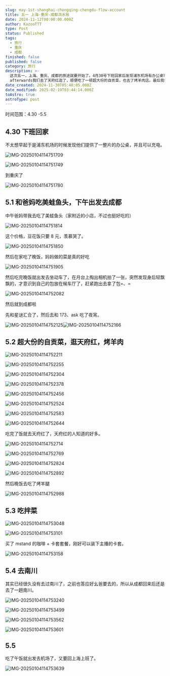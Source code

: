 ```yaml
---
slug: may-1st-shanghai-chongqing-chengdu-flow-account
title: 五一 上海-重庆-成都流水账
date: 2024-11-12T00:00:00.000Z
author: KazooTTT
type: Post
status: Published
tags:
  - 旅行
  - 重庆
  - 成都
finished: false
published: false
category: 旅行
description: >-
  这次五一，上海、重庆、成都的旅途就要开始了。4月30号下班回家后发现浦东机场有办公桌可以使用，并且充电。接着，我们抵达重庆，并前往成都。沿途我们顺带吃了美蛙鱼头和豆花饭，晚上妈妈做的菜很好吃。出发前忘记在候车厅拿包子，这次是赶紧去取了。到成都后与朋友聚会，
  afterwards我们去了天府红逛了，顺便吃了一顿超大份的自贡菜，也去了烤羊肉店。最后我们去南川看望了老家，很遗憾时间不多了。
date_created: 2024-11-30T05:40:05.000Z
date_modified: 2025-02-19T03:44:14.000Z
toAstro: true
astroType: post
---
```


时间范围：4.30 -5.5

## 4.30 下班回家

不太想早起于是浦东机场的时候发现他们提供了一整片的办公桌，并且可以充电。

![IMG-20250104114751709](<https://pictures.kazoottt.top/2025/02/20250205-IMG-20250104114751709.jpeg>)

![IMG-20250104114751749](<https://pictures.kazoottt.top/2025/02/20250205-IMG-20250104114751749.jpeg>)

到重庆了

![IMG-20250104114751780](<https://pictures.kazoottt.top/2025/02/20250205-IMG-20250104114751780.jpeg>)

## 5.1 和爸妈吃美蛙鱼头，下午出发去成都

中午爸妈带我去吃了美蛙鱼头（家附近的小店，不过也挺好吃的）

![IMG-20250104114751814](<https://pictures.kazoottt.top/2025/02/20250205-IMG-20250104114751814.jpeg>)

这个价格，豆花饭只要 8 元，羡慕哭了。

![IMG-20250104114751850](<https://pictures.kazoottt.top/2025/02/20250205-IMG-20250104114751850.jpeg>)

然后在家吃了晚饭，妈妈做的菜是真的好吃

![IMG-20250104114751905](<https://pictures.kazoottt.top/2025/02/20250205-IMG-20250104114751905.jpeg>)

然后吃完晚饭就出发去坐动车了，在月台上掏出相机拍了一张，突然发现身后轻飘飘的，才意识到自己的包放在候车厅了，赶紧跑出去拿了包=、=

![IMG-20250104114752082](<https://pictures.kazoottt.top/2025/02/20250205-IMG-20250104114752082.jpeg>)

然后就到成都啦

先和星谜汇合了，然后去和 173、ask 吃了夜宵。

![IMG-20250104114752125](<https://pictures.kazoottt.top/2025/02/20250205-IMG-20250104114752125.png>)![IMG-20250104114752166](<https://pictures.kazoottt.top/2025/02/20250205-IMG-20250104114752166.jpeg>)

## 5.2 超大份的自贡菜，逛天府红，烤羊肉

![IMG-20250104114752211](<https://pictures.kazoottt.top/2025/02/20250205-IMG-20250104114752211.jpeg>)

![IMG-20250104114752255](<https://pictures.kazoottt.top/2025/02/20250205-IMG-20250104114752255.jpeg>)

![IMG-20250104114752304](<https://pictures.kazoottt.top/2025/02/20250205-IMG-20250104114752304.jpeg>)

![IMG-20250104114752378](<https://pictures.kazoottt.top/2025/02/20250205-IMG-20250104114752378.jpeg>)

![IMG-20250104114752456](<https://pictures.kazoottt.top/2025/02/20250205-IMG-20250104114752456.jpeg>)

![IMG-20250104114752524](<https://pictures.kazoottt.top/2025/02/20250205-IMG-20250104114752524.jpeg>)

![IMG-20250104114752583](<https://pictures.kazoottt.top/2025/02/20250205-IMG-20250104114752583.jpeg>)

![IMG-20250104114752644](<https://pictures.kazoottt.top/2025/02/20250205-IMG-20250104114752644.jpeg>)

吃完了饭就去天府红了，天府红的人知道的好多。

![IMG-20250104114752714](<https://pictures.kazoottt.top/2025/02/20250205-IMG-20250104114752714.jpeg>)

![IMG-20250104114752769](<https://pictures.kazoottt.top/2025/02/20250205-IMG-20250104114752769.jpeg>)

![IMG-20250104114752824](<https://pictures.kazoottt.top/2025/02/20250205-IMG-20250104114752824.jpeg>)

![IMG-20250104114752892](<https://pictures.kazoottt.top/2025/02/20250205-IMG-20250104114752892.jpeg>)

然后晚饭去吃了烤羊腿

![IMG-20250104114752988](<https://pictures.kazoottt.top/2025/02/20250205-IMG-20250104114752988.jpeg>)

## 5.3 吃拌菜

![IMG-20250104114753048](<https://pictures.kazoottt.top/2025/02/20250205-IMG-20250104114753048.jpeg>)

![IMG-20250104114753101](<https://pictures.kazoottt.top/2025/02/20250205-IMG-20250104114753101.jpeg>)

买了 mstand 的咖啡 + 卡套套餐，刚好可以装下主播的卡套。

![IMG-20250104114753158](<https://pictures.kazoottt.top/2025/02/20250205-IMG-20250104114753158.jpeg>)

## 5.4 去南川

其实已经很久没有去过南川了，之前也答应好幺爸要去的，所以从成都回来后还是去了一趟南川。

![IMG-20250104114753240](<https://pictures.kazoottt.top/2025/02/20250205-IMG-20250104114753240.jpeg>)

![IMG-20250104114753499](<https://pictures.kazoottt.top/2025/02/20250205-IMG-20250104114753499.jpeg>)

![IMG-20250104114753562](<https://pictures.kazoottt.top/2025/02/20250205-IMG-20250104114753562.jpeg>)

![IMG-20250104114753601](<https://pictures.kazoottt.top/2025/02/20250205-IMG-20250104114753601.jpeg>)

## 5.5

吃了午饭就出发去机场了，又要回上海上班了。

![IMG-20250104114753639](<https://pictures.kazoottt.top/2025/02/20250205-IMG-20250104114753639.jpeg>)
